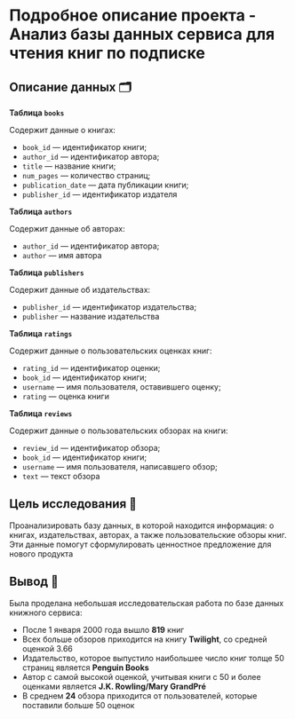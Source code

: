 # Подробное описание проекта - Анализ базы данных сервиса для чтения книг по подписке

## Описание данных 🗂

**Таблица `books`**

Содержит данные о книгах:

- `book_id` — идентификатор книги;
- `author_id` — идентификатор автора;
- `title` — название книги;
- `num_pages` — количество страниц;
- `publication_date` — дата публикации книги;
- `publisher_id` — идентификатор издателя

**Таблица `authors`**

Содержит данные об авторах:

- `author_id` — идентификатор автора;
- `author` — имя автора

**Таблица `publishers`**

Содержит данные об издательствах:

- `publisher_id` — идентификатор издательства;
- `publisher` — название издательства

**Таблица `ratings`**

Содержит данные о пользовательских оценках книг:

- `rating_id` — идентификатор оценки;
- `book_id` — идентификатор книги;
- `username` — имя пользователя, оставившего оценку;
- `rating` — оценка книги

**Таблица `reviews`**

Содержит данные о пользовательских обзорах на книги:

- `review_id` — идентификатор обзора;
- `book_id` — идентификатор книги;
- `username` — имя пользователя, написавшего обзор;
- `text` — текст обзора

## Цель исследования 🎯

Проанализировать базу данных, в которой находится информация: о книгах, издательствах, авторах, а также пользовательские обзоры книг. Эти данные помогут сформулировать ценностное предложение для нового продукта

## Вывод 📝

Была проделана небольшая исследовательская работа по базе данных книжного сервиса:

* После 1 января 2000 года вышло **819** книг
* Всех больше обзоров приходится на книгу **Twilight**, со средней оценкой 3.66
* Издательство, которое выпустило наибольшее число книг толще 50 страниц является **Penguin Books**
* Автор с самой высокой оценкой, учитывая книги с 50 и более оценками является **J.K. Rowling/Mary GrandPré**
* В среднем **24** обзора приходится от пользователей, которые поставили больше 50 оценок
